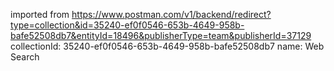 imported from https://www.postman.com/v1/backend/redirect?type=collection&id=35240-ef0f0546-653b-4649-958b-bafe52508db7&entityId=18496&publisherType=team&publisherId=37129
collectionId: 35240-ef0f0546-653b-4649-958b-bafe52508db7
name: Web Search